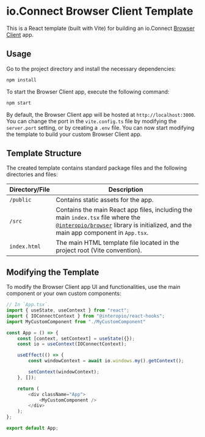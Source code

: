 # io.Connect Browser Client Template

This is a React template (built with Vite) for building an io.Connect [Browser Client](https://docs.interop.io/browser/developers/browser-client/overview/index.html) app.

## Usage

Go to the project directory and install the necessary dependencies:

```cmd
npm install
```

To start the Browser Client app, execute the following command:

```cmd
npm start
```

By default, the Browser Client app will be hosted at `http://localhost:3000`. You can change the port in the `vite.config.ts` file by modifying the `server.port` setting, or by creating a `.env` file. You can now start modifying the template to build your custom Browser Client app.

## Template Structure

The created template contains standard package files and the following directories and files:

| Directory/File | Description |
|----------------|-------------|
| `/public` | Contains static assets for the app. |
| `/src` | Contains the main React app files, including the main `index.tsx` file where the [`@interopio/browser`](https://www.npmjs.com/package/@interopio/browser) library is initialized, and the main app component in `App.tsx`. |
| `index.html` | The main HTML template file located in the project root (Vite convention). |

## Modifying the Template

To modify the Browser Client app UI and functionalities, use the main component or your own custom components:

```javascript
// In `App.tsx`.
import { useState, useContext } from "react";
import { IOConnectContext } from "@interopio/react-hooks";
import MyCustomComponent from "./MyCustomComponent"

const App = () => {
    const [context, setContext] = useState({});
    const io = useContext(IOConnectContext);

    useEffect(() => {
        const windowContext = await io.windows.my().getContext();

        setContext(windowContext);
    }, []);

    return (
        <div className="App">
            <MyCustomComponent />
        </div>
    );
};

export default App;
```
